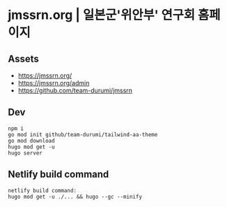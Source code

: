 # jmssrn.org | 일본군'위안부' 연구회 홈페이지

## Assets
- https://jmssrn.org/
- https://jmssrn.org/admin
- https://github.com/team-durumi/jmssrn

## Dev
```
npm i
go mod init github/team-durumi/tailwind-aa-theme
go mod download
hugo mod get -u
hugo server
```

## Netlify build command
```
netlify build command:
hugo mod get -u ./... && hugo --gc --minify
```
